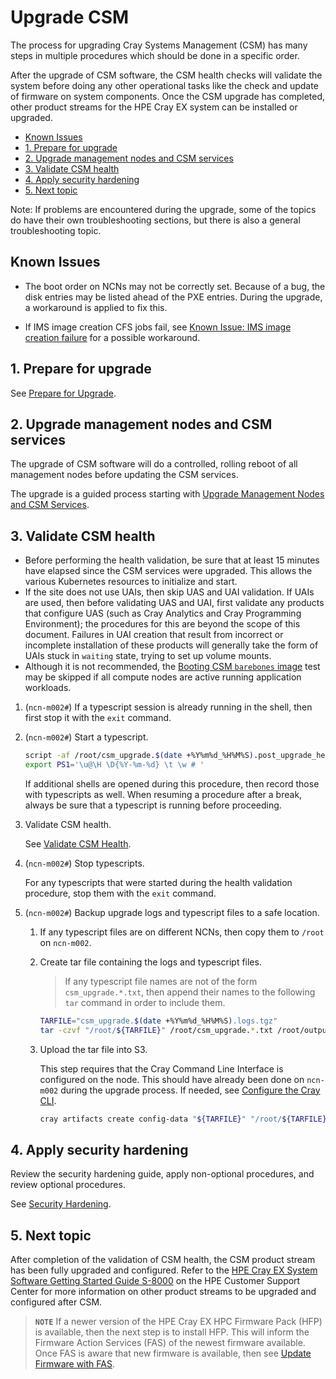 # Upgrade CSM

The process for upgrading Cray Systems Management (CSM) has many steps in multiple procedures which should be done in a specific order.

After the upgrade of CSM software, the CSM health checks will validate the system before doing any other operational
tasks like the check and update of firmware on system components. Once the CSM upgrade has completed, other
product streams for the HPE Cray EX system can be installed or upgraded.

- [Known Issues](#known-issues)
- [1. Prepare for upgrade](#1-prepare-for-upgrade)
- [2. Upgrade management nodes and CSM services](#2-upgrade-management-nodes-and-csm-services)
- [3. Validate CSM health](#3-validate-csm-health)
- [4. Apply security hardening](#4-apply-security-hardening)
- [5. Next topic](#5-next-topic)

Note: If problems are encountered during the upgrade, some of the topics do have their own troubleshooting
sections, but there is also a general troubleshooting topic.

## Known Issues

- The boot order on NCNs may not be correctly set. Because of a bug, the disk entries may be listed ahead of the PXE entries. During the upgrade, a workaround is applied to fix this.

- If IMS image creation CFS jobs fail, see [Known Issue: IMS image creation failure](../troubleshooting/known_issues/ims_image_creation_failure.md) for a possible workaround.

## 1. Prepare for upgrade

See [Prepare for Upgrade](prepare_for_upgrade.md).

## 2. Upgrade management nodes and CSM services

The upgrade of CSM software will do a controlled, rolling reboot of all management nodes before updating the CSM services.

The upgrade is a guided process starting with [Upgrade Management Nodes and CSM Services](Upgrade_Management_Nodes_and_CSM_Services.md).

## 3. Validate CSM health

- Before performing the health validation, be sure that at least 15 minutes have elapsed
  since the CSM services were upgraded. This allows the various Kubernetes resources to
  initialize and start.
- If the site does not use UAIs, then skip UAS and UAI validation. If UAIs are used, then
  before validating UAS and UAI, first validate any products that configure UAS (such as
  Cray Analytics and Cray Programming Environment); the procedures for this are
  beyond the scope of this document. Failures in UAI creation that result
  from incorrect or incomplete installation of these products will generally take the form of UAIs stuck in
  `waiting` state, trying to set up volume mounts.
- Although it is not recommended, the [Booting CSM `barebones` image](../operations/validate_csm_health.md#5-booting-csm-barebones-image)
  test may be skipped if all compute nodes are active running application workloads.

1. (`ncn-m002#`) If a typescript session is already running in the shell, then first stop it with the `exit` command.

1. (`ncn-m002#`) Start a typescript.

    ```bash
    script -af /root/csm_upgrade.$(date +%Y%m%d_%H%M%S).post_upgrade_health_validation.txt
    export PS1='\u@\H \D{%Y-%m-%d} \t \w # '
    ```

    If additional shells are opened during this procedure, then record those with typescripts as well. When resuming a procedure
    after a break, always be sure that a typescript is running before proceeding.

1. Validate CSM health.

    See [Validate CSM Health](../operations/validate_csm_health.md).

1. (`ncn-m002#`) Stop typescripts.

    For any typescripts that were started during the health validation procedure, stop them with the `exit` command.

1. (`ncn-m002#`) Backup upgrade logs and typescript files to a safe location.

    1. If any typescript files are on different NCNs, then copy them to `/root` on `ncn-m002`.

    1. Create tar file containing the logs and typescript files.

        > If any typescript file names are not of the form `csm_upgrade.*.txt`, then append their names
        > to the following `tar` command in order to include them.

        ```bash
        TARFILE="csm_upgrade.$(date +%Y%m%d_%H%M%S).logs.tgz"
        tar -czvf "/root/${TARFILE}" /root/csm_upgrade.*.txt /root/output.log
        ```

    1. Upload the tar file into S3.

        This step requires that the Cray Command Line Interface is configured on the node. This should have already
        been done on `ncn-m002` during the upgrade process. If needed, see [Configure the Cray CLI](../operations/configure_cray_cli.md).

        ```bash
        cray artifacts create config-data "${TARFILE}" "/root/${TARFILE}"
        ```

## 4. Apply security hardening

Review the security hardening guide, apply non-optional procedures, and review optional procedures.

See [Security Hardening](../operations/CSM_product_management/Apply_Security_Hardening.md).

## 5. Next topic

After completion of the validation of CSM health, the CSM product stream has been fully upgraded and
configured. Refer to the [HPE Cray EX System Software Getting Started Guide S-8000](https://www.hpe.com/support/ex-S-8000)
on the HPE Customer Support Center for more information on other product streams to be upgraded and configured after CSM.

> **`NOTE`** If a newer version of the HPE Cray EX HPC Firmware Pack (HFP) is available, then the next step
is to install HFP. This will inform the Firmware Action Services (FAS) of the newest firmware
available. Once FAS is aware that new firmware is available, then see
[Update Firmware with FAS](../operations/firmware/Update_Firmware_with_FAS.md).
